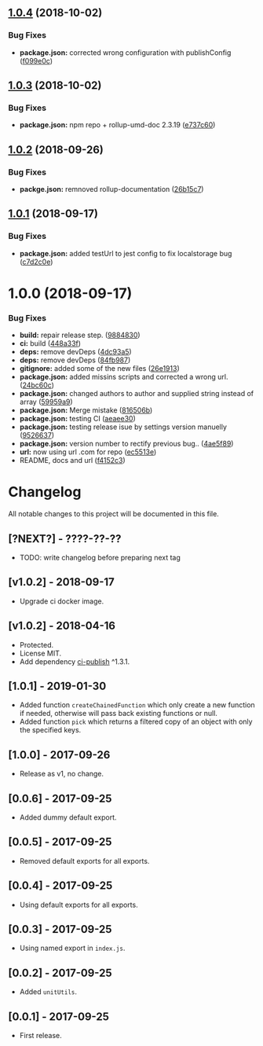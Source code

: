 ## [1.0.4](https://module.kopaxgroup.com/bootstrap-styled/utils/compare/v1.0.3...v1.0.4) (2018-10-02)


### Bug Fixes

* **package.json:** corrected wrong configuration with publishConfig ([f099e0c](https://module.kopaxgroup.com/bootstrap-styled/utils/commit/f099e0c))

## [1.0.3](https://module.kopaxgroup.com/bootstrap-styled/utils/compare/v1.0.2...v1.0.3) (2018-10-02)


### Bug Fixes

* **package.json:** npm repo + rollup-umd-doc 2.3.19 ([e737c60](https://module.kopaxgroup.com/bootstrap-styled/utils/commit/e737c60))

## [1.0.2](https://module.kopaxgroup.com/bootstrap-styled/utils/compare/v1.0.1...v1.0.2) (2018-09-26)


### Bug Fixes

* **packge.json:** remnoved rollup-documentation ([26b15c7](https://module.kopaxgroup.com/bootstrap-styled/utils/commit/26b15c7))

## [1.0.1](https://module.kopaxgroup.com/bootstrap-styled/utils/compare/v1.0.0...v1.0.1) (2018-09-17)


### Bug Fixes

* **package.json:** added testUrl to jest config to fix localstorage bug ([c7d2c0e](https://module.kopaxgroup.com/bootstrap-styled/utils/commit/c7d2c0e))

# 1.0.0 (2018-09-17)


### Bug Fixes

* **build:** repair release step. ([9884830](https://module.kopaxgroup.com/bootstrap-styled/utils/commit/9884830))
* **ci:** build ([448a33f](https://module.kopaxgroup.com/bootstrap-styled/utils/commit/448a33f))
* **deps:** remove devDeps ([4dc93a5](https://module.kopaxgroup.com/bootstrap-styled/utils/commit/4dc93a5))
* **deps:** remove devDeps ([84fb987](https://module.kopaxgroup.com/bootstrap-styled/utils/commit/84fb987))
* **gitignore:** added some of the new files ([26e1913](https://module.kopaxgroup.com/bootstrap-styled/utils/commit/26e1913))
* **package.json:** added missins scripts and corrected a wrong url. ([24bc60c](https://module.kopaxgroup.com/bootstrap-styled/utils/commit/24bc60c))
* **package.json:** changed authors to author and supplied string instead of array ([59959a9](https://module.kopaxgroup.com/bootstrap-styled/utils/commit/59959a9))
* **package.json:** Merge mistake ([816506b](https://module.kopaxgroup.com/bootstrap-styled/utils/commit/816506b))
* **package.json:** testing CI ([aeaee30](https://module.kopaxgroup.com/bootstrap-styled/utils/commit/aeaee30))
* **package.json:** testing release isue by settings version manuelly ([9526637](https://module.kopaxgroup.com/bootstrap-styled/utils/commit/9526637))
* **package.json:** version number to rectify previous bug.. ([4ae5f89](https://module.kopaxgroup.com/bootstrap-styled/utils/commit/4ae5f89))
* **url:** now using url .com for repo ([ec5513e](https://module.kopaxgroup.com/bootstrap-styled/utils/commit/ec5513e))
* README, docs and url ([f4152c3](https://module.kopaxgroup.com/bootstrap-styled/utils/commit/f4152c3))

# Changelog

All notable changes to this project will be documented in this file.

## [?NEXT?] - ????-??-??

- TODO: write changelog before preparing next tag

## [v1.0.2] - 2018-09-17

- Upgrade ci docker image.

## [v1.0.2] - 2018-04-16

- Protected.
- License MIT.
- Add dependency [ci-publish](https://www.npmjs.com/package/ci-publish) ^1.3.1.

## [1.0.1] - 2019-01-30

- Added function `createChainedFunction` which only create a new function if needed, otherwise will pass back existing functions or null.
- Added function `pick` which returns a filtered copy of an object with only the specified keys.

## [1.0.0] - 2017-09-26

- Release as v1, no change.

## [0.0.6] - 2017-09-25

- Added dummy default export.

## [0.0.5] - 2017-09-25

- Removed default exports for all exports.

## [0.0.4] - 2017-09-25

- Using default exports for all exports.

## [0.0.3] - 2017-09-25

- Using named export in `index.js`.

## [0.0.2] - 2017-09-25

- Added `unitUtils`.

## [0.0.1] - 2017-09-25

- First release.
